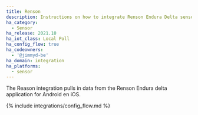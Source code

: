 ```yaml
---
title: Renson
description: Instructions on how to integrate Renson Endura Delta sensors into Home Assistant.
ha_category:
  - Sensor
ha_release: 2021.10
ha_iot_class: Local Poll
ha_config_flow: true
ha_codeowners:
  - '@jimmyd-be'
ha_domain: integration
ha_platforms:
  - sensor
---
```


The Reason integration pulls in data from the Renson Endura delta application for Android en iOS.

{% include integrations/config_flow.md %}
